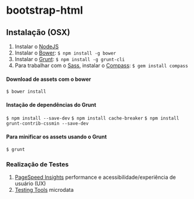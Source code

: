 bootstrap-html
==============
Instalação (OSX)
--------------
1. Instalar o [NodeJS](http://nodejs.org/)
2. Instalar o [Bower](http://bower.io/): `$ npm install -g bower`
3. Instalar o [Grunt](http://gruntjs.com/): `$ npm install -g grunt-cli`
4. Para trabalhar com o [Sass](http://sass-lang.com/), instalar o [Compass](http://gruntjs.com/): `$ gem install compass`

#### Download de assets com o bower
`$ bower install`

#### Instação de dependências do Grunt
`$ npm install --save-dev`
`$ npm install cache-breaker`
`$ npm install grunt-contrib-cssmin --save-dev`

#### Para minificar os assets usando o Grunt
`$ grunt`

### Realização de Testes

1. [PageSpeed Insights](http://developers.google.com/speed/pagespeed/insights/?hl=pt-BR) performance e acessibilidade/experiência de usuário (UX)
2. [Testing Tools](https://developers.google.com/structured-data/testing-tool/) microdata
